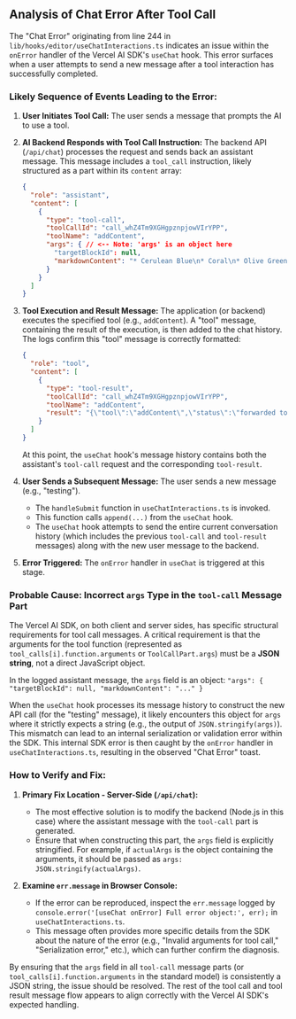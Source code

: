 ## Analysis of Chat Error After Tool Call

The "Chat Error" originating from line 244 in `lib/hooks/editor/useChatInteractions.ts` indicates an issue within the `onError` handler of the Vercel AI SDK's `useChat` hook. This error surfaces when a user attempts to send a new message after a tool interaction has successfully completed.

### Likely Sequence of Events Leading to the Error:

1.  **User Initiates Tool Call:** The user sends a message that prompts the AI to use a tool.
2.  **AI Backend Responds with Tool Call Instruction:** The backend API (`/api/chat`) processes the request and sends back an assistant message. This message includes a `tool_call` instruction, likely structured as a part within its `content` array:
    ```json
    {
      "role": "assistant",
      "content": [
        {
          "type": "tool-call",
          "toolCallId": "call_whZ4Tm9XGHgpznpjowVIrYPP",
          "toolName": "addContent",
          "args": { // <-- Note: 'args' is an object here
            "targetBlockId": null,
            "markdownContent": "* Cerulean Blue\n* Coral\n* Olive Green\n* Lavender\n* Tangerine"
          }
        }
      ]
    }
    ```
3.  **Tool Execution and Result Message:** The application (or backend) executes the specified tool (e.g., `addContent`). A "tool" message, containing the result of the execution, is then added to the chat history. The logs confirm this "tool" message is correctly formatted:
    ```json
    {
      "role": "tool",
      "content": [
        {
          "type": "tool-result",
          "toolCallId": "call_whZ4Tm9XGHgpznpjowVIrYPP",
          "toolName": "addContent",
          "result": "{\"tool\":\"addContent\",\"status\":\"forwarded to client\"}"
        }
      ]
    }
    ```
    At this point, the `useChat` hook's message history contains both the assistant's `tool-call` request and the corresponding `tool-result`.

4.  **User Sends a Subsequent Message:** The user sends a new message (e.g., "testing").
    *   The `handleSubmit` function in `useChatInteractions.ts` is invoked.
    *   This function calls `append(...)` from the `useChat` hook.
    *   The `useChat` hook attempts to send the entire current conversation history (which includes the previous `tool-call` and `tool-result` messages) along with the new user message to the backend.

5.  **Error Triggered:** The `onError` handler in `useChat` is triggered at this stage.

### Probable Cause: Incorrect `args` Type in the `tool-call` Message Part

The Vercel AI SDK, on both client and server sides, has specific structural requirements for tool call messages. A critical requirement is that the arguments for the tool function (represented as `tool_calls[i].function.arguments` or `ToolCallPart.args`) must be a **JSON string**, not a direct JavaScript object.

In the logged assistant message, the `args` field is an object:
`"args": { "targetBlockId": null, "markdownContent": "..." }`

When the `useChat` hook processes its message history to construct the new API call (for the "testing" message), it likely encounters this object for `args` where it strictly expects a string (e.g., the output of `JSON.stringify(args)`). This mismatch can lead to an internal serialization or validation error within the SDK. This internal SDK error is then caught by the `onError` handler in `useChatInteractions.ts`, resulting in the observed "Chat Error" toast.

### How to Verify and Fix:

1.  **Primary Fix Location - Server-Side (`/api/chat`):**
    *   The most effective solution is to modify the backend (Node.js in this case) where the assistant message with the `tool-call` part is generated.
    *   Ensure that when constructing this part, the `args` field is explicitly stringified. For example, if `actualArgs` is the object containing the arguments, it should be passed as `args: JSON.stringify(actualArgs)`.

2.  **Examine `err.message` in Browser Console:**
    *   If the error can be reproduced, inspect the `err.message` logged by `console.error('[useChat onError] Full error object:', err);` in `useChatInteractions.ts`.
    *   This message often provides more specific details from the SDK about the nature of the error (e.g., "Invalid arguments for tool call," "Serialization error," etc.), which can further confirm the diagnosis.

By ensuring that the `args` field in all `tool-call` message parts (or `tool_calls[i].function.arguments` in the standard model) is consistently a JSON string, the issue should be resolved. The rest of the tool call and tool result message flow appears to align correctly with the Vercel AI SDK's expected handling.


